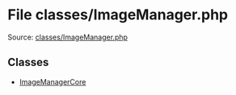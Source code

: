 File classes/ImageManager.php
=========

Source: [classes/ImageManager.php](https://github.com/PrestaShop/PrestaShop/blob/1.5.0.15/classes/ImageManager.php)


Classes
-------

* [ImageManagerCore](class.ImageManagerCore.md)

